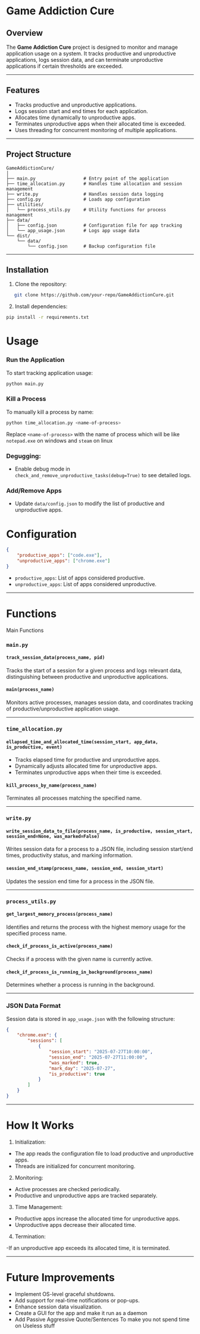 # Game Addiction Cure

## Overview
The **Game Addiction Cure** project is designed to monitor and manage application usage on a system. It tracks productive and unproductive applications, logs session data, and can terminate unproductive applications if certain thresholds are exceeded.

---

## Features
- Tracks productive and unproductive applications.
- Logs session start and end times for each application.
- Allocates time dynamically to unproductive apps.
- Terminates unproductive apps when their allocated time is exceeded.
- Uses threading for concurrent monitoring of multiple applications.
---

## Project Structure

```
GameAddictionCure/
│
├── main.py                  # Entry point of the application
├── time_allocation.py       # Handles time allocation and session management
├── write.py                 # Handles session data logging
├── config.py                # Loads app configuration
├── utilities/
│   └── process_utils.py     # Utility functions for process management
├── data/
│   ├── config.json          # Configuration file for app tracking
│   └── app_usage.json       # Logs app usage data
└── dist/
    └── data/
        └── config.json      # Backup configuration file
```
---

## Installation
1. Clone the repository:
```bash
   git clone https://github.com/your-repo/GameAddictionCure.git
```
2. Install dependencies:
```bash
pip install -r requirements.txt
```

# Usage
### Run the Application
To start tracking application usage:

```bash
python main.py
```

### Kill a Process
To manually kill a process by name:
```bash
python time_allocation.py <name-of-process>
```
Replace `<name-of-process>` with the name of process which will be like `notepad.exe` on windows and `steam` on linux

### Degugging:
  - Enable debug mode in `check_and_remove_unproductive_tasks(debug=True)` to see detailed logs.

### Add/Remove Apps
  - Update `data/config.json` to modify the list of productive and unproductive apps.
# Configuration
```JSON
{
    "productive_apps": ["code.exe"],
    "unproductive_apps": ["chrome.exe"]
}
```
- `productive_apps`: List of apps considered productive.
- `unproductive_apps`: List of apps considered unproductive.
---

# Functions
Main Functions
### `main.py`

#### `track_session_data(process_name, pid)`
Tracks the start of a session for a given process and logs relevant data, distinguishing between productive and unproductive applications.

#### `main(process_name)`
Monitors active processes, manages session data, and coordinates tracking of productive/unproductive application usage.

---

### `time_allocation.py`

#### `ellapsed_time_and_allocated_time(session_start, app_data, is_productive, event)`
- Tracks elapsed time for productive and unproductive apps.
- Dynamically adjusts allocated time for unproductive apps.
- Terminates unproductive apps when their time is exceeded.

#### `kill_process_by_name(process_name)`
Terminates all processes matching the specified name.

---

### `write.py`

#### `write_session_data_to_file(process_name, is_productive, session_start, session_end=None, was_marked=False)`
Writes session data for a process to a JSON file, including session start/end times, productivity status, and marking information.

#### `session_end_stamp(process_name, session_end, session_start)`
Updates the session end time for a process in the JSON file.

---

### `process_utils.py`

#### `get_largest_memory_process(process_name)`
Identifies and returns the process with the highest memory usage for the specified process name.

#### `check_if_process_is_active(process_name)`
Checks if a process with the given name is currently active.

#### `check_if_process_is_running_in_background(process_name)`
Determines whether a process is running in the background.

---

### JSON Data Format

Session data is stored in `app_usage.json` with the following structure:
```json
{
    "chrome.exe": {
        "sessions": [
            {
                "session_start": "2025-07-27T10:00:00",
                "session_end": "2025-07-27T11:00:00",
                "was_marked": true,
                "mark_day": "2025-07-27",
                "is_productive": true
            }
        ]
    }
}
```
---
# How It Works
1. Initialization:

  - The app reads the configuration file to load productive and unproductive apps.
  - Threads are initialized for concurrent monitoring.
2. Monitoring:

  - Active processes are checked periodically.
  - Productive and unproductive apps are tracked separately.

3. Time Management:

  - Productive apps increase the allocated time for unproductive apps.
  - Unproductive apps decrease their allocated time.
4. Termination:

  -If an unproductive app exceeds its allocated time, it is terminated.

---

# Future Improvements
- Implement OS-level graceful shutdowns.
- Add support for real-time notifications or pop-ups.
- Enhance session data visualization.
- Create a GUI for the app and make it run as a daemon
- Add Passive Aggressive Quote/Sentences To make you not spend time on Useless stuff

